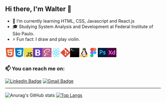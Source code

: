  Hi there, I'm Walter 👋
---

- 🌱 I’m currently learning HTML, CSS, Javascript and React.js
- 🎓 Studying System Analysis and Development at Federal Institute of São Paulo.
- ⚡ Fun fact: I draw and play violin.

<img width="30" src="/assets/html.png"><img width="30" src="/assets/css.png"><img width="30" src="/assets/javascript.png"><img width="30" src="/assets/bootstrap.png"><img width="30" src="/assets/sass.png"><img width="30" src="/assets/react.png"><img width="30" src="/assets/git.png"><img width="30" src="/assets/terminal.png"><img width="30" src="/assets/linux.png"><img width="30" src="/assets/figma.png"><img width="30" src="/assets/photoshop.png"><img width="30" src="/assets/adobexd.png">

### 📫 You can reach me on:

[![Linkedin Badge](https://img.shields.io/badge/-Walter_Alcantara-blue?style=flat-square&logo=Linkedin&logoColor=white&link=https://www.linkedin.com/in/walteralcantara//)](https://www.linkedin.com/in/walteralcantara/) 
[![Gmail Badge](https://img.shields.io/badge/-waltermalcantara@gmail.com-c14438?style=flat-square&logo=Gmail&logoColor=white&link=mailto:waltermalcantara@gmail.com)](mailto:waltermalcantara@gmail.com)


---
![Anurag's GitHub stats](https://github-readme-stats.vercel.app/api?username=wmalcantara&theme=tokyonight&show_icons=true)
[![Top Langs](https://github-readme-stats.vercel.app/api/top-langs/?username=wmalcantara&langs_count=6&exclude_repo=caravan&layout=compact&theme=tokyonight)](https://github.com/anuraghazra/github-readme-stats)


<!--
**wmalcantara/wmalcantara** is a ✨ _special_ ✨ repository because its `README.md` (this file) appears on your GitHub profile.

Here are some ideas to get you started:

- 🔭 I’m currently working on ...
- 🌱 I’m currently learning ...
- 👯 I’m looking to collaborate on ...
- 🤔 I’m looking for help with ...
- 💬 Ask me about ...
- 📫 How to reach me: ...
- 😄 Pronouns: ...
- ⚡ Fun fact: ...
-->
